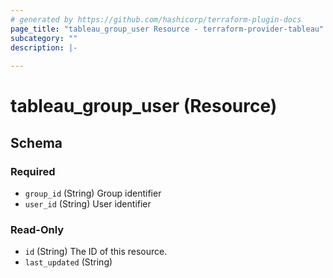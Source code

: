 ```yaml
---
# generated by https://github.com/hashicorp/terraform-plugin-docs
page_title: "tableau_group_user Resource - terraform-provider-tableau"
subcategory: ""
description: |-
  
---
```


# tableau_group_user (Resource)





<!-- schema generated by tfplugindocs -->
## Schema

### Required

- `group_id` (String) Group identifier
- `user_id` (String) User identifier

### Read-Only

- `id` (String) The ID of this resource.
- `last_updated` (String)
